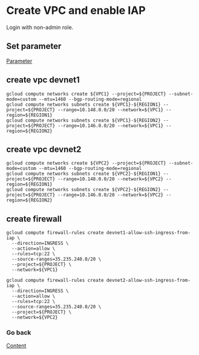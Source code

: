 # Create VPC and enable IAP
Login with non-admin role.

## Set parameter
[Parameter](https://github.com/adithaha/gcp-tutorial/blob/main/vpc/parameter.md)

## create vpc devnet1
```
gcloud compute networks create ${VPC1} --project=${PROJECT} --subnet-mode=custom --mtu=1460 --bgp-routing-mode=regional
gcloud compute networks subnets create ${VPC1}-${REGION1} --project=${PROJECT} --range=10.148.0.0/20 --network=${VPC1} --region=${REGION1}
gcloud compute networks subnets create ${VPC1}-${REGION2} --project=${PROJECT} --range=10.146.0.0/20 --network=${VPC1} --region=${REGION2}
```
## create vpc devnet2
```
gcloud compute networks create ${VPC2} --project=${PROJECT} --subnet-mode=custom --mtu=1460 --bgp-routing-mode=regional
gcloud compute networks subnets create ${VPC2}-${REGION1} --project=${PROJECT} --range=10.148.0.0/20 --network=${VPC2} --region=${REGION1}
gcloud compute networks subnets create ${VPC2}-${REGION2} --project=${PROJECT} --range=10.146.0.0/20 --network=${VPC2} --region=${REGION2}
```
## create firewall
```
gcloud compute firewall-rules create devnet1-allow-ssh-ingress-from-iap \
  --direction=INGRESS \
  --action=allow \
  --rules=tcp:22 \
  --source-ranges=35.235.240.0/20 \
  --project=${PROJECT} \
  --network=${VPC1}
```

```
gcloud compute firewall-rules create devnet2-allow-ssh-ingress-from-iap \
  --direction=INGRESS \
  --action=allow \
  --rules=tcp:22 \
  --source-ranges=35.235.240.0/20 \
  --project=${PROJECT} \
  --network=${VPC2}
```

### Go back
[Content](https://github.com/adithaha/gcp-tutorial/blob/main/vpc/readme.md)
